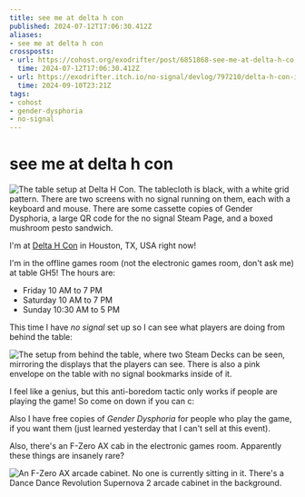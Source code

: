 ```yaml
---
title: see me at delta h con
published: 2024-07-12T17:06:30.412Z
aliases:
- see me at delta h con
crossposts:
- url: https://cohost.org/exodrifter/post/6851868-see-me-at-delta-h-co
  time: 2024-07-12T17:06:30.412Z
- url: https://exodrifter.itch.io/no-signal/devlog/797210/delta-h-con-is-a-mess
  time: 2024-09-10T23:21Z
tags:
- cohost
- gender-dysphoria
- no-signal
---
```


# see me at delta h con

![The table setup at Delta H Con. The tablecloth is black, with a white grid pattern. There are two screens with no signal running on them, each with a keyboard and mouse. There are some cassette copies of Gender Dysphoria, a large QR code for the no signal Steam Page, and a boxed mushroom pesto sandwich.](20240712-table.jpg)

I'm at [Delta H Con](https://deltahcon.com/) in Houston, TX, USA right now!

I'm in the offline games room (not the electronic games room, don't ask me) at table GH5! The hours are:
- Friday 10 AM to 7 PM
- Saturday 10 AM to 7 PM
- Sunday 10:30 AM to 5 PM

This time I have _no signal_ set up so I can see what players are doing from behind the table:

![The setup from behind the table, where two Steam Decks can be seen, mirroring the displays that the players can see. There is also a pink envelope on the table with no signal bookmarks inside of it.](20240712-back.jpg)

I feel like a genius, but this anti-boredom tactic only works if people are playing the game! So come on down if you can c:

Also I have free copies of _Gender Dysphoria_ for people who play the game, if you want them (just learned yesterday that I can't sell at this event).

Also, there's an F-Zero AX cab in the electronic games room. Apparently these things are insanely rare?

![An F-Zero AX arcade cabinet. No one is currently sitting in it. There's a Dance Dance Revolution Supernova 2 arcade cabinet in the background.](20240712-fzero.jpg)
